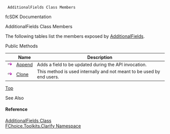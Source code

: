 ﻿     AdditionalFields Class Members                                                   

fcSDK Documentation

AdditionalFields Class Members

The following tables list the members exposed by [AdditionalFields](FChoice.Toolkits.Clarify~FChoice.Toolkits.Clarify.AdditionalFields.md).

Public Methods

|   | Name | Description |
| --- | --- | --- |
| ![Public Method](dotnetimages/publicMethod.png) | [Append](FChoice.Toolkits.Clarify~FChoice.Toolkits.Clarify.AdditionalFields~Append.md) | Adds a field to be updated during the API invocation.   |
| ![Public Method](dotnetimages/publicMethod.png) | [Clone](FChoice.Toolkits.Clarify~FChoice.Toolkits.Clarify.AdditionalFields~Clone.md) | This method is used internally and not meant to be used by end users.   |

[Top](#top)

See Also

#### Reference

[AdditionalFields Class](FChoice.Toolkits.Clarify~FChoice.Toolkits.Clarify.AdditionalFields.md)  
[FChoice.Toolkits.Clarify Namespace](FChoice.Toolkits.Clarify~FChoice.Toolkits.Clarify_namespace.md)